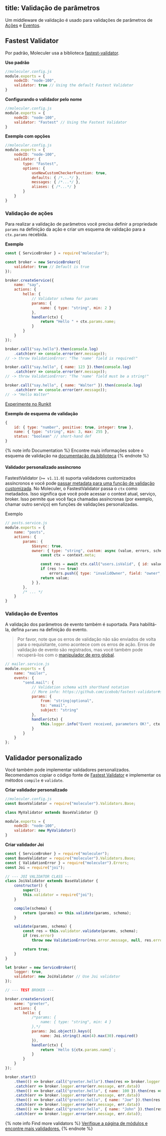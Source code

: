 title: Validação de parâmetros
---

Um middleware de validação é usado para validações de parâmetros de [Ações](actions.html) e [Eventos](events.html).

## Fastest Validator
Por padrão, Moleculer usa a biblioteca [fastest-validator](https://github.com/icebob/fastest-validator).

**Uso padrão**
```js
//moleculer.config.js
module.exports = {
    nodeID: "node-100",
    validator: true // Using the default Fastest Validator
}
```

**Configurando o validador pelo nome**
```js
//moleculer.config.js
module.exports = {
    nodeID: "node-100",
    validator: "Fastest" // Using the Fastest Validator
}
```

**Exemplo com opções**
```js
//moleculer.config.js
module.exports = {
    nodeID: "node-100",
    validator: {
        type: "Fastest",
        options: {
            useNewCustomCheckerFunction: true,
            defaults: { /*...*/ },
            messages: { /*...*/ },
            aliases: { /*...*/ }
        }
    }
}
```

### Validação de ações
Para realizar a validação de parâmetros você precisa definir a propriedade `params` na definição da ação e criar um esquema de validação para a `ctx.params` recebida.

**Exemplo**
```js
const { ServiceBroker } = require("moleculer");

const broker = new ServiceBroker({
    validator: true // Default is true
});

broker.createService({
    name: "say",
    actions: {
        hello: {
            // Validator schema for params
            params: {
                name: { type: "string", min: 2 }
            },
            handler(ctx) {
                return "Hello " + ctx.params.name;
            }
        }
    }
});

broker.call("say.hello").then(console.log)
    .catch(err => console.error(err.message));
// -> throw ValidationError: "The 'name' field is required!"

broker.call("say.hello", { name: 123 }).then(console.log)
    .catch(err => console.error(err.message));
// -> throw ValidationError: "The 'name' field must be a string!"

broker.call("say.hello", { name: "Walter" }).then(console.log)
    .catch(err => console.error(err.message));
// -> "Hello Walter"

```
[Experimente no Runkit](https://runkit.com/icebob/moleculer-validation-example)

**Exemplo de esquema de validação**
```js
{
    id: { type: "number", positive: true, integer: true },
    name: { type: "string", min: 3, max: 255 },
    status: "boolean" // short-hand def
}
```

{% note info Documentation %}
Encontre mais informações sobre o esquema de validação na [documentação da biblioteca](https://github.com/icebob/fastest-validator#readme)
{% endnote %}

#### Validador personalizado assíncrono
FastestValidator (`>= v1.11.0`) suporta validadores customizados assíncronos e você pode [passar metadata para uma função de validação customizada](https://github.com/icebob/fastest-validator/blob/master/CHANGELOG.md#meta-information-for-custom-validators). No Moleculer, o FastestValidator passa o `ctx` como metadados. Isso significa que você pode acessar o context atual, serviço, broker. Isso permite que você faça chamadas assíncronas (por exemplo, chamar outro serviço) em funções de validações personalizadas.

Exemplo

```js
// posts.service.js
module.exports = {
    name: "posts",
    actions: {
        params: {
            $$async: true,
            owner: { type: "string", custom: async (value, errors, schema, name, parent, context) => {
                const ctx = context.meta;

                const res = await ctx.call("users.isValid", { id: value });
                if (res !== true)
                    errors.push({ type: "invalidOwner", field: "owner", actual: value });
                return value;
            } }, 
        },
        /* ... */
    }
}
```

### Validação de Eventos
A validação dos parâmetros de evento também é suportada. Para habilitá-la, defina `params` na definição do evento.
> Por favor, note que os erros de validação não são enviados de volta para o requisitante, como acontece com os erros de ação. Erros de validação de evento são registrados, mas você também pode recuperá-los com o [manipulador de erro global](broker.html#Global-error-handler).

```js
// mailer.service.js
module.exports = {
    name: "mailer",
    events: {
        "send.mail": {
            // Validation schema with shorthand notation
            // More info: https://github.com/icebob/fastest-validator#shorthand-definitions
            params: {
                from: "string|optional",
                to: "email",
                subject: "string"
            },
            handler(ctx) {
                this.logger.info("Event received, parameters OK!", ctx.params);
            }
        }
    }
};
```

## Validador personalizado
Você também pode implementar validadores personalizados. Recomendamos copiar o código fonte de [Fastest Validator](https://github.com/moleculerjs/moleculer/blob/master/src/validators/fastest.js) e implementar os métodos `compile` e `validate`.

**Criar validador personalizado**
```js
//moleculer.config.js
const BaseValidator = require("moleculer").Validators.Base;

class MyValidator extends BaseValidator {}

module.exports = {
    nodeID: "node-100",
    validator: new MyValidator()
}
```

**Criar validador Joi**
```js
const { ServiceBroker } = require("moleculer");
const BaseValidator = require("moleculer").Validators.Base;
const { ValidationError } = require("moleculer").Errors;
const Joi = require("joi");

// --- JOI VALIDATOR CLASS ---
class JoiValidator extends BaseValidator {
    constructor() {
        super();
        this.validator = require("joi");
    }

    compile(schema) {
        return (params) => this.validate(params, schema);
    }

    validate(params, schema) {
        const res = this.validator.validate(params, schema);
        if (res.error)
            throw new ValidationError(res.error.message, null, res.error.details);

        return true;
    }
}

let broker = new ServiceBroker({
    logger: true,
    validator: new JoiValidator // Use Joi validator
});

// --- TEST BROKER ---

broker.createService({
    name: "greeter",
    actions: {
        hello: {
            /*params: {
                name: { type: "string", min: 4 }
            },*/
            params: Joi.object().keys({
                name: Joi.string().min(4).max(30).required()
            }),
            handler(ctx) {
                return `Hello ${ctx.params.name}`;
            }
        }
    }
});

broker.start()
    .then(() => broker.call("greeter.hello").then(res => broker.logger.info(res)))
    .catch(err => broker.logger.error(err.message, err.data))
    .then(() => broker.call("greeter.hello", { name: 100 }).then(res => broker.logger.info(res)))
    .catch(err => broker.logger.error(err.message, err.data))
    .then(() => broker.call("greeter.hello", { name: "Joe" }).then(res => broker.logger.info(res)))
    .catch(err => broker.logger.error(err.message, err.data))
    .then(() => broker.call("greeter.hello", { name: "John" }).then(res => broker.logger.info(res)))
    .catch(err => broker.logger.error(err.message, err.data));
```

{% note info Find more validators %}
[Verifique a página de módulos e encontre mais validadores.](/modules.html#validation)
{% endnote %}
